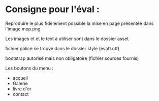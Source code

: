 # Consigne pour l'éval :

Reproduire le plus fidèlement possible la mise en page présentée dans l'image mep.png

Les images et et le text à utiliser sont dans le dossier asset

fichier police se trouve dans le dossier style (eval1.otf)

bootstrap autorisé mais non obligatoire (fichier sources fournis)

Les boutons du menu :
 * accueil
 * Galerie
 * livre d'or
 * contact
